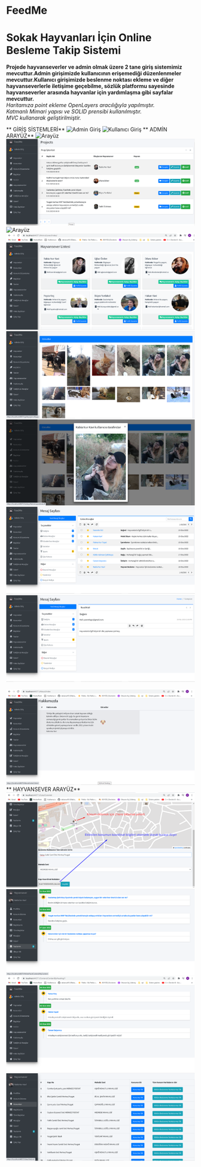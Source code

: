 # FeedMe
# Sokak Hayvanları İçin Online Besleme Takip Sistemi <br/>
**Projede hayvanseverler ve admin olmak üzere 2 tane giriş sistemimiz mevcuttur.Admin girişimizde kullanıcının erişemediği düzenlenmeler mevcuttur.Kullanıcı girişimizde
beslenme noktası ekleme ve diğer hayvanseverlerle iletişime geçebilme, sözlük platformu sayesinde hayvanseverler arasında hayvanlar için yardımlaşma gibi sayfalar mevcuttur.** <br/>
*Haritamıza point ekleme OpenLayers aracılığıyla yapılmıştır.* <br/>
*Katmanlı Mimari yapısı ve SOLID prensibi kullanılmıştır.*  <br/>
*MVC kullanarak geliştirilmiştir.*  <br/>

**                       GİRİŞ SİSTEMLERİ**
![Admin Giriş](https://github.com/rabianur412/FeedMe/blob/main/FeedMe/ReadMe/AdminGiri%C5%9F.png)
![Kullanıcı Giriş](https://github.com/rabianur412/FeedMe/blob/main/FeedMe/ReadMe/HayvanseverGiri%C5%9Fi.png)
**                       ADMİN ARAYÜZ**
![Arayüz](https://github.com/rabianur412/FeedMe/blob/main/FeedMe/ReadMe/Aray%C3%BCz.png)
![Arayüz](https://github.com/rabianur412/FeedMe/blob/main/FeedMe/ReadMe/Ba%C5%9Fl%C4%B1klar.png)
![Arayüz](https://github.com/rabianur412/FeedMe/blob/main/FeedMe/ReadMe/BeslenmeNoktalar%C4%B1.png)
![Arayüz](https://github.com/rabianur412/FeedMe/blob/main/FeedMe/ReadMe/AnimalLover.png)
![Arayüz](https://github.com/rabianur412/FeedMe/blob/main/FeedMe/ReadMe/Galeri.png)
![Arayüz](https://github.com/rabianur412/FeedMe/blob/main/FeedMe/ReadMe/Galeri2.png)
![](https://github.com/rabianur412/FeedMe/blob/main/FeedMe/ReadMe/AdminMesaj.png)
![](https://github.com/rabianur412/FeedMe/blob/main/FeedMe/ReadMe/MesajDetay.png)
![]()
![Arayüz](https://github.com/rabianur412/FeedMe/blob/main/FeedMe/ReadMe/Hakk%C4%B1m%C4%B1zda.png)
**                       HAYVANSEVER ARAYÜZ**
![Arayüz](https://github.com/rabianur412/FeedMe/blob/main/FeedMe/ReadMe/Koordinat-ekleme.png)
![](https://github.com/rabianur412/FeedMe/blob/main/FeedMe/ReadMe/Yaz%C4%B1lar%C4%B1m.png)
![](https://github.com/rabianur412/FeedMe/blob/main/FeedMe/ReadMe/%C4%B0%C3%A7erikler.png)
![](https://github.com/rabianur412/FeedMe/blob/main/FeedMe/ReadMe/HayvanseverKonum.png)


